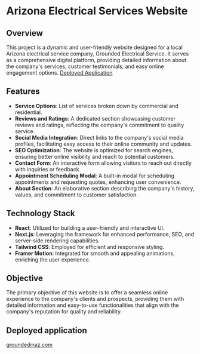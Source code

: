 # Arizona Electrical Services Website

## Overview
This project is a dynamic and user-friendly website designed for a local Arizona electrical service company, Grounded Electrical Service. It serves as a comprehensive digital platform, providing detailed information about the company's services, customer testimonials, and easy online engagement options.
[Deployed Application](https://www.groundedinaz.com)

## Features
- **Service Options**: List of services broken down by commercial and residential.
- **Reviews and Ratings**: A dedicated section showcasing customer reviews and ratings, reflecting the company's commitment to quality service.
- **Social Media Integration**: Direct links to the company's social media profiles, facilitating easy access to their online community and updates.
- **SEO Optimization**: The website is optimized for search engines, ensuring better online visibility and reach to potential customers.
- **Contact Form**: An interactive form allowing visitors to reach out directly with inquiries or feedback.
- **Appointment Scheduling Modal**: A built-in modal for scheduling appointments and requesting quotes, enhancing user convenience.
- **About Section**: An elaborative section describing the company's history, values, and commitment to customer satisfaction.

## Technology Stack
- **React**: Utilized for building a user-friendly and interactive UI.
- **Next.js**: Leveraging the framework for enhanced performance, SEO, and server-side rendering capabilities.
- **Tailwind CSS**: Employed for efficient and responsive styling.
- **Framer Motion**: Integrated for smooth and appealing animations, enriching the user experience.

## Objective
The primary objective of this website is to offer a seamless online experience to the company's clients and prospects, providing them with detailed information and easy-to-use functionalities that align with the company's reputation for quality and reliability.

## Deployed application 
[groundedinaz.com](https://www.groundedinaz.com)
